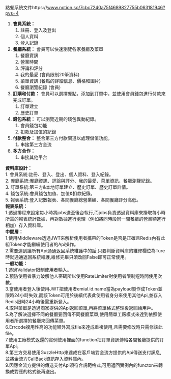 點餐系統文件https://www.notion.so/7cbc7240a75f4689827755b063181946?pvs=4
1. **會員系統：** 
    1. 註冊、登入及登出
    2. 個人資料
    3. 登入記錄
2. **餐廳系統：** 會員可以快速瀏覽各家餐廳及菜單
    1. 餐廳資訊
    2. 營業時間
    3. 評論和評分
    4. 我的最愛 (會員限制20筆資料)
    5. 菜單資訊 (餐點的詳細信息、價格和圖片)
    6. 餐廳瀏覽紀錄 (會員)
3. **訂購和付款：** 會員可以選擇餐點，添加到訂單中，並使用會員錢包進行付款來完成訂單。
    1. 訂單建立
    2. 歷史訂單 
4. **錢包系統：** 可以瀏覽近期的錢包異動紀錄。
    1. 會員錢包功能
    2. 扣款及加值的紀錄
5. **付款整合：** 整合第三方付款閘道以處理儲值功能。
    1. 串接第三方金流
6. **多方合作：**
    1. 串接其他平台

**資料庫設計：**  <br>
    1. 會員系統:註冊、登入、登出、個人資料、登入紀錄。<br>
    2. 餐廳系統:餐廳資訊、評論與評分、我的最愛、菜單資訊、餐廳瀏覽紀錄。<br>
    3.  訂單系統:第三方&本地訂單建立、歷史訂單、歷史訂單詳情。<br>
    4. 錢包系統:會員錢包加值、加值&扣款紀錄。<br>
    5. 報表系統:登入記數報表、各間餐廳總營業額、各間餐廳評分高低。<br>
**報表系統：** <br>
    1.透過排程來設定每小時將jobs送至後台執行,而jobs負責透過資料庫來撈取每小時所需的報表統計數據，再對數據進行處理（例如將同時段同一間餐廳的營業額進行相加）存入資料庫。<br>
**中間層：** <br>
    1.使用Middleware透過JWT來解析使用者攜帶的Token是否是正確且Redis內有此組Token才能繼續使用者的Api操作。<br>
    2.需要達到讓所有Api通通返回系統維護中的話,只要判斷資料庫的維修欄位為Ture時就通通返回系統維護,維修完畢只須改回False即可正常使用。<br>
**一般功能：**  <br>
    1.透過Validator限制使用者輸入。<br>
    2.預防使用者暴力破解他人密碼所以使用RateLimiter對使用者限制短時間使用次數。<br>
    3.當使用者登入後使用JWT把使用者emial.id.name當為payload製作成Token並限時24小時失效,而該Token可用於後續代表此使用者身分來使用其他Api,並存入Redis限時24小時後需重新登入。<br>
    4.取得菜單是透過商家提供的Api返回菜單,再將菜單格式整理後返回給用戶。<br>
    5.為了解決選擇不同的餐廳要回傳不同餐廳菜單,使用簡單工廠模式來達到依照使用者所選擇的餐廳來回傳菜單。<br>
    6.Errcode複用性高的功能額外寫成file來達成重複使用,且需要修改時只需修該此file。<br>
    7.使用工廠模式返還的實例使用裡面的function把訂單資訊傳給各間餐廳提供的訂單Api。<br>
    8.第三方交易使用GuzzleHttp來達成在客戶端對金流方提供的Api傳送支付訊息,並將金流方CallBack資訊存入資料庫內。<br>
    9.因應金流方提供的傳送支付Api須符合規範格式,可用返回實例內的functon來轉換成對應的格式後再送出。<br>
